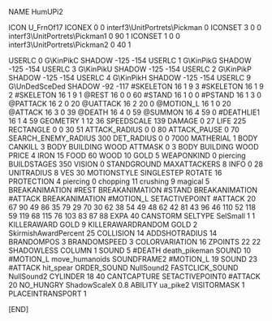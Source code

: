 NAME HumUPi2

ICON U_FrnOf17
ICONEX 0 0 interf3\UnitPortrets\Pickman 0
ICONSET 3 0 0 interf3\UnitPortrets\Pickman1 0 90 1
ICONSET 1 0 0 interf3\UnitPortrets\Pickman2 0 40 1

USERLC 			0 G\KinPikC SHADOW -125 -154
USERLC 			1 G\KinPikG SHADOW -125 -154
USERLC 			3 G\KinPikU SHADOW -125 -154
USERLC 			2 G\KinPikP SHADOW -125 -154
USERLC 			4 G\KinPikH SHADOW -125 -154
USERLC 			9 G\UnDedSceDed SHADOW -92 -117
#SKELETON               16 1 9 3
#SKELETON               16 1 9 2
#SKELETON               16 1 9 1
@REST      16 0 0 60
#STAND     16 1 0 0
#PSTAND    16 1 3 0
@PATTACK   16 2 0 20
@UATTACK   16 2 20 0
@MOTION_L  16 1 0 20
@ATTACK    16 3 0 39
@DEATH     16 4 0 59
@SUMMON    16 4 59 0
#DEATHLIE1 16 1 4 59
GEOMETRY 1 12 36
SPEEDSCALE 139
DAMAGE   0 27
LIFE     225
RECTANGLE 0 0 30 51
ATTACK_RADIUS 0 0 80
ATTACK_PAUSE 0 70
SEARCH_ENEMY_RADIUS 300
DET_RADIUS 0 0 7000
MATHERIAL 1 BODY
CANKILL 3 BODY BUILDING WOOD 
ATTMASK 0 3 BODY BUILDING WOOD 
PRICE 4 IRON 15 FOOD 60 WOOD 10 GOLD 5
WEAPONKIND 0 piercing
BUILDSTAGES 350
VISION 0
STANDGROUND
MAXATTACKERS 8
INFO 0 28
UNITRADIUS 8
VES 30
MOTIONSTYLE SINGLESTEP
ROTATE 16
PROTECTION 4 piercing 0 chopping 11 crushing 9 magical 5
BREAKANIMATION #REST
BREAKANIMATION #STAND
BREAKANIMATION #ATTACK
BREAKANIMATION #MOTION_L
SETACTIVEPOINT #ATTACK 20 67 90 49 86 35 79 29 70 30 62 38 54 49 48 62 42 81 43 96 46 110 52 118 59 119 68 115 76 103 83 87 88
EXPA 40
CANSTORM
SELTYPE SelSmall 1 1
KILLERAWARD             GOLD 9
KILLERAWARDRANDOM       GOLD 2
SkirmishAwardPercent 25
COLLISION 14
ADDSHOTRADIUS 14
BRANDOMPOS 3
BRANDOMSPEED 3
COLORVARIATION 16
ZPOINTS 22 22
SHADOWLESS
COLUMN 1
SOUND 5 #DEATH death_pikeman
SOUND 10 #MOTION_L move_humanoids
SOUNDFRAME2 #MOTION_L 19
SOUND 23 #ATTACK hit_spear
ORDER_SOUND NullSound2
FASTCLICK_SOUND NullSound2
CYLINDER 18 40
CANTCAPTURE
SETACTIVEPOINT0 #ATTACK 20 
NO_HUNGRY
ShadowScaleX 0.8
ABILITY ua_pike2
VISITORMASK 1
PLACEINTRANSPORT 1

[END]
